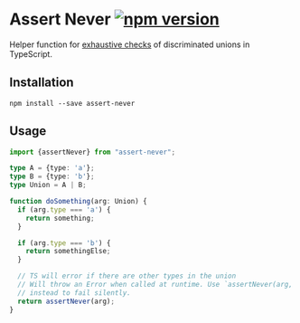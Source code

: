 # Assert Never [![npm version][npm-image]][npm-url]

Helper function for [exhaustive checks][exhaustive-checks] of discriminated
unions in TypeScript.

## Installation

```
npm install --save assert-never
```

## Usage

```ts
import {assertNever} from "assert-never";

type A = {type: 'a'};
type B = {type: 'b'};
type Union = A | B;

function doSomething(arg: Union) {
  if (arg.type === 'a') {
    return something;
  }

  if (arg.type === 'b') {
    return somethingElse;
  }

  // TS will error if there are other types in the union
  // Will throw an Error when called at runtime. Use `assertNever(arg, true)`
  // instead to fail silently.
  return assertNever(arg);
}
```

[npm-image]: https://badge.fury.io/js/assert-never.svg
[npm-url]: https://badge.fury.io/js/assert-never
[exhaustive-checks]: https://basarat.gitbooks.io/typescript/docs/types/discriminated-unions.html#exhaustive-checks

